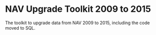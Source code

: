 # NAV Upgrade Toolkit 2009 to 2015

The toolkit to upgrade data from NAV 2009 to 2015, including the code moved to SQL.